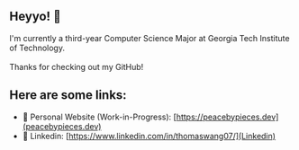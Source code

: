 ## Heyyo! 👋 </br>

I'm currently a third-year Computer Science Major at Georgia Tech Institute of Technology. <br><br> Thanks for checking out my GitHub! <br>

## Here are some links: <br>
- 🚧 Personal Website (Work-in-Progress): [https://peacebypieces.dev](peacebypieces.dev) <br>
- 💼 Linkedin: [https://www.linkedin.com/in/thomaswang07/](Linkedin) <br>



<!--
**peacebypieces/peacebypieces** is a ✨ _special_ ✨ repository because its `README.md` (this file) appears on your GitHub profile.

Here are some ideas to get you started:

- 🔭 I’m currently working on ...
- 🌱 I’m currently learning ...
- 👯 I’m looking to collaborate on ...
- 🤔 I’m looking for help with ...
- 💬 Ask me about ...
- 📫 How to reach me: ...
- 😄 Pronouns: ...
- ⚡ Fun fact: ...
-->
